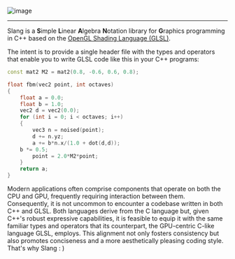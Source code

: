 ![image](https://github.com/pierodn/slang/assets/85252731/3a8c8b2b-cd6b-48c9-95a5-c597b036b8f5)

___
Slang is a **S**imple **L**inear **A**lgebra **N**otation library for **G**raphics programming in C++ based on the [OpenGL Shading Language (GLSL)](https://registry.khronos.org/OpenGL/specs/gl/GLSLangSpec.4.50.pdf).

The intent is to provide a single header file with the types and operators that enable you to write GLSL code like this in your C++ programs:
```C++
const mat2 M2 = mat2(0.8, -0.6, 0.6, 0.8);

float fbm(vec2 point, int octaves)
{
    float a = 0.0;
    float b = 1.0;
    vec2 d = vec2(0.0);
    for (int i = 0; i < octaves; i++)
    {
        vec3 n = noised(point);
        d += n.yz;
        a += b*n.x/(1.0 + dot(d,d));
	b *= 0.5;
        point = 2.0*M2*point;
    }
    return a;
}
```

Modern applications often comprise components that operate on both the CPU and GPU, frequently requiring interaction between them. Consequently, it is not uncommon to encounter a codebase written in both C++ and GLSL. Both languages derive from the C language but, given C++'s robust expressive capabilities, it is feasible to equip it with the same familiar types and operators that its counterpart, the GPU-centric C-like language GLSL, employs. This alignment not only fosters consistency but also promotes conciseness and a more aesthetically pleasing coding style. That's why Slang : )
